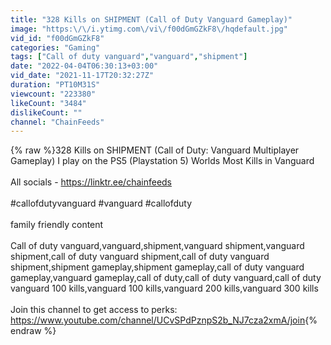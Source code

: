 ```yaml
---
title: "328 Kills on SHIPMENT (Call of Duty Vanguard Gameplay)"
image: "https:\/\/i.ytimg.com\/vi\/f00dGmGZkF8\/hqdefault.jpg"
vid_id: "f00dGmGZkF8"
categories: "Gaming"
tags: ["Call of duty vanguard","vanguard","shipment"]
date: "2022-04-04T06:30:13+03:00"
vid_date: "2021-11-17T20:32:27Z"
duration: "PT10M31S"
viewcount: "223380"
likeCount: "3484"
dislikeCount: ""
channel: "ChainFeeds"
---
```

{% raw %}328 Kills on SHIPMENT (Call of Duty: Vanguard Multiplayer Gameplay) I play on the PS5 (Playstation 5) Worlds Most Kills in Vanguard<br /><br />All socials - <a rel="nofollow" target="blank" href="https://linktr.ee/chainfeeds">https://linktr.ee/chainfeeds</a><br /><br />#callofdutyvanguard #vanguard #callofduty<br /><br />family friendly content<br /><br />Call of duty vanguard,vanguard,shipment,vanguard shipment,vanguard shipment,call of duty vanguard shipment,call of duty vanguard shipment,shipment gameplay,shipment gameplay,call of duty vanguard gameplay,vanguard gameplay,call of duty,call of duty vanguard,call of duty vanguard 100 kills,vanguard 100 kills,vanguard 200 kills,vanguard 300 kills<br /><br />Join this channel to get access to perks:<br /><a rel="nofollow" target="blank" href="https://www.youtube.com/channel/UCvSPdPznpS2b_NJ7cza2xmA/join">https://www.youtube.com/channel/UCvSPdPznpS2b_NJ7cza2xmA/join</a>{% endraw %}
